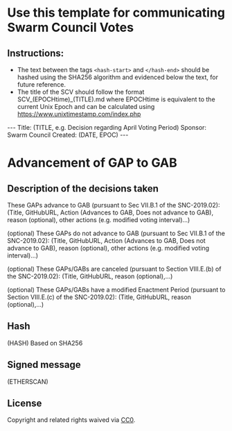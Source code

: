# Use this template for communicating Swarm Council Votes

## Instructions:

* The text between the tags ```<hash-start>``` and ```</hash-end>``` should be hashed using the SHA256 algorithm and evidenced below the text, for future reference.
* The title of the SCV should follow the format SCV_(EPOCHtime)_(TITLE).md where EPOCHtime is equivalent to the current Unix Epoch and can be calculated using https://www.unixtimestamp.com/index.php


<hash-start>
---
Title: (TITLE, e.g. Decision regarding April Voting Period)
Sponsor: Swarm Council
Created: (DATE, EPOC)
---

# Advancement of GAP to GAB

## Description of the decisions taken

These GAPs advance to GAB (pursuant to Sec VII.B.1 of the SNC-2019.02):
(Title, GitHubURL, Action (Advances to GAB, Does not advance to GAB), reason (optional), other actions (e.g. modified voting interval)...)

(optional)
These GAPs do not advance to GAB (pursuant to Sec VII.B.1 of the SNC-2019.02):
(Title, GitHubURL, Action (Advances to GAB, Does not advance to GAB), reason (optional), other actions (e.g. modified voting interval)...)

(optional)
These GAPs/GABs are canceled (pursuant to Section VIII.E.(b) of the SNC-2019.02):
(Title, GitHubURL, reason (optional),...)

(optional)
These GAPs/GABs have a modified Enactment Period (pursuant to Section VIII.E.(c) of the SNC-2019.02):
(Title, GitHubURL, reason (optional),...)
</hash-end>

## Hash
(HASH)
Based on SHA256

## Signed message
 (ETHERSCAN)

## License
Copyright and related rights waived via [CC0](https://creativecommons.org/publicdomain/zero/1.0/).
